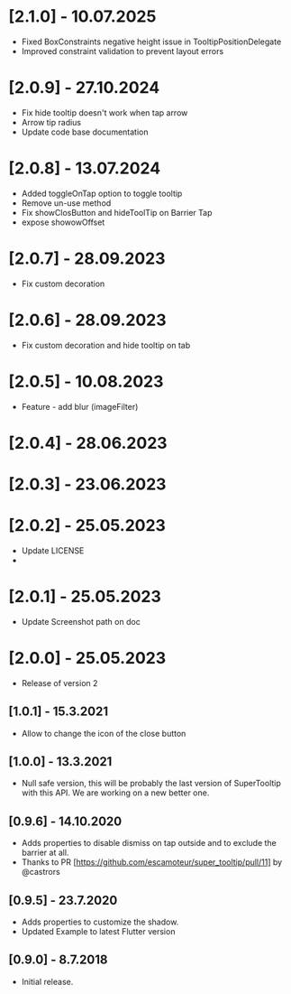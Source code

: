 # [2.1.0] - 10.07.2025
- Fixed BoxConstraints negative height issue in TooltipPositionDelegate
- Improved constraint validation to prevent layout errors

# [2.0.9] - 27.10.2024
- Fix hide tooltip doesn't work when tap arrow
- Arrow tip radius
- Update code base documentation

# [2.0.8] - 13.07.2024
- Added toggleOnTap option to toggle tooltip 
- Remove un-use method 
- Fix showClosButton and hideToolTip on Barrier Tap 
- expose showowOffset 

# [2.0.7] - 28.09.2023
* Fix custom decoration
# [2.0.6] - 28.09.2023
* Fix custom decoration and hide tooltip on tab

# [2.0.5] - 10.08.2023
* Feature - add blur (imageFilter)
# [2.0.4] - 28.06.2023

# [2.0.3] - 23.06.2023
# [2.0.2] - 25.05.2023

* Update LICENSE
* 
# [2.0.1] - 25.05.2023

* Update Screenshot path on doc
  
# [2.0.0] - 25.05.2023

* Release of version 2
  
## [1.0.1] - 15.3.2021

* Allow to change the icon of the close button

## [1.0.0] - 13.3.2021

* Null safe version, this will be probably the last version of SuperTooltip with this API. We are working on a new better one.

## [0.9.6] - 14.10.2020

* Adds properties to disable dismiss on tap outside and to exclude the barrier at all.
* Thanks to PR [https://github.com/escamoteur/super_tooltip/pull/11] by @castrors

## [0.9.5] - 23.7.2020

* Adds properties to customize the shadow.
* Updated Example to latest Flutter version
  
## [0.9.0] - 8.7.2018

* Initial release.
